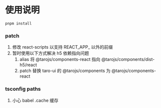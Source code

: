 # 使用说明

`pnpm install`

### patch
1. 修改 react-scripts 以支持 REACT_APP_ 以外的前缀
2. 暂时使用以下方式解决 h5 依赖指向问题
   1. alias 将 @tarojs/components-react 指向 @tarojs/components/dist-h5/react
   2. patch 替换 taro-ui 的 @tarojs/components 为 @tarojs/components-react 

### tsconfig paths
1. 小心 babel .cache 缓存
